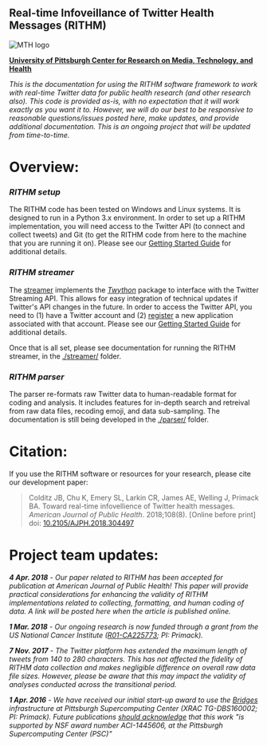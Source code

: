 ## Real-time Infoveillance of Twitter Health Messages (RITHM)
![MTH logo](http://mth.pitt.edu/sites/all/themes/pitt_cromh/img/CROMH-mark-revised.png)

__[University of Pittsburgh Center for Research on Media, Technology, and Health](http://mth.pitt.edu/)__

_This is the documentation for using the RITHM software framework to work with real-time Twitter data for public health research (and other research also). This code is provided as-is, with no expectation that it will work exactly as you want it to. However, we will do our best to be responsive to reasonable questions/issues posted here, make updates, and provide additional documentation. This is an ongoing project that will be updated from time-to-time._

# Overview:

### _RITHM setup_
The RITHM code has been tested on Windows and Linux systems. It is designed to run in a Python 3.x environment. In order to set up a RITHM implementation, you will need access to the Twitter API (to connect and collect tweets) and Git (to get the RITHM code from here to the machine that you are running it on). Please see our [Getting Started Guide](https://github.com/CRMTH/RITHM/blob/master/GetStarted.md) for additional details.

### _RITHM streamer_
The [streamer](https://github.com/CRMTH/RITHM/tree/master/streamer) implements the _[Twython](https://github.com/ryanmcgrath/twython)_ package to interface with the Twitter Streaming API. This allows for easy integration of technical updates if Twitter's API changes in the future. In order to access the Twitter API, you need to (1) have a Twitter account and (2) [register](https://apps.twitter.com/) a new application associated with that account. Please see our [Getting Started Guide](https://github.com/CRMTH/RITHM/blob/master/GetStarted.md) for additional details.

Once that is all set, please see documentation for running the RITHM streamer, in the [./streamer/](https://github.com/CRMTH/RITHM/tree/master/streamer) folder. 

### _RITHM parser_
The parser re-formats raw Twitter data to human-readable format for coding and analysis. It includes features for in-depth search and retreival from raw data files, recoding emoji, and data sub-sampling. The documentation is still being developed in the [./parser/](https://github.com/CRMTH/RITHM/tree/master/parser) folder. 

# Citation:
If you use the RITHM software or resources for your research, please cite our development paper: 
>Colditz JB, Chu K, Emery SL, Larkin CR, James AE, Welling J, Primack BA. Toward real-time infovellience of Twitter health messages. _American Journal of Public Health_. 2018;108(8). \[Online before print\] doi: [10.2105/AJPH.2018.304497](https://doi.org/10.2105/AJPH.2018.304497)

# Project team updates:

_**4 Apr. 2018** - Our paper related to RITHM has been accepted for publication at American Journal of Public Health! This paper will provide practical considerations for enhancing the validity of RITHM implementations related to collecting, formatting, and human coding of data. A link will be posted here when the article is published online._

_**1 Mar. 2018** - Our ongoing research is now funded through a grant from the US National Cancer Institute ([R01-CA225773](https://taggs.hhs.gov/Detail/AwardDetail?arg_AwardNum=R01CA225773&arg_ProgOfficeCode=110); PI: Primack)._

_**7 Nov. 2017** - The Twitter platform has extended the maximum length of tweets from 140 to 280 characters. This has not affected the fidelity of RITHM data collection and makes negligible difference on overall raw data file sizes. However, please be aware that this may impact the validity of analyses conducted across the transitional period._

_**1 Apr. 2016** - We have received our initial start-up award to use the [Bridges](https://www.psc.edu/bridges) infrastructure at Pittsburgh Supercomputing Center (XRAC TG-DBS160002; PI: Primack). Future publications [should acknowledge](https://www.psc.edu/allocations/acknowledgement-in-publications) that this work "is supported by NSF award number ACI-1445606, at the Pittsburgh Supercomputing Center (PSC)"_
